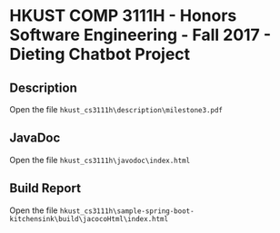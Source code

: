 # HKUST COMP 3111H - Honors Software Engineering - Fall 2017 - Dieting Chatbot Project

## Description
Open the file `hkust_cs3111h\description\milestone3.pdf`

## JavaDoc
Open the file `hkust_cs3111h\javodoc\index.html`

## Build Report
Open the file `hkust_cs3111h\sample-spring-boot-kitchensink\build\jacocoHtml\index.html`
